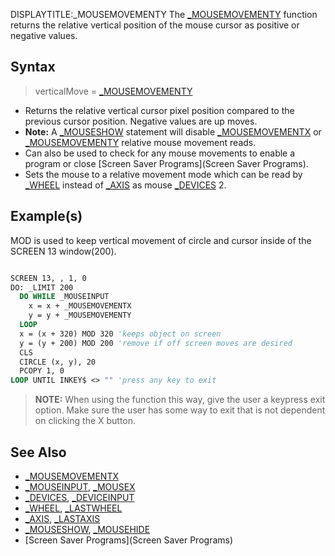 DISPLAYTITLE:_MOUSEMOVEMENTY
The [_MOUSEMOVEMENTY](_MOUSEMOVEMENTY) function returns the relative vertical position of the mouse cursor as positive or negative values. 


## Syntax
 
>  verticalMove = [_MOUSEMOVEMENTY](_MOUSEMOVEMENTY)


* Returns the relative vertical cursor pixel position compared to the previous cursor position. Negative values are up moves.
* **Note:** A [_MOUSESHOW](_MOUSESHOW) statement will disable [_MOUSEMOVEMENTX](_MOUSEMOVEMENTX) or [_MOUSEMOVEMENTY](_MOUSEMOVEMENTY) relative mouse movement reads.
* Can also be used to check for any mouse movements to enable a program or close [Screen Saver Programs](Screen Saver Programs).
* Sets the mouse to a relative movement mode which can be read by [_WHEEL](_WHEEL) instead of [_AXIS](_AXIS) as mouse [_DEVICES](_DEVICES) 2.


## Example(s)
 MOD is used to keep vertical movement of circle and cursor inside of the SCREEN 13 window(200). 

```vb

SCREEN 13, , 1, 0
DO: _LIMIT 200
  DO WHILE _MOUSEINPUT
    x = x + _MOUSEMOVEMENTX
    y = y + _MOUSEMOVEMENTY
  LOOP
  x = (x + 320) MOD 320 'keeps object on screen
  y = (y + 200) MOD 200 'remove if off screen moves are desired
  CLS
  CIRCLE (x, y), 20
  PCOPY 1, 0
LOOP UNTIL INKEY$ <> "" 'press any key to exit 

```
>  **NOTE:** When using the function this way, give the user a keypress exit option. Make sure the user has some way to exit that is not dependent on clicking the X button. 


## See Also

* [_MOUSEMOVEMENTX](_MOUSEMOVEMENTX)
* [_MOUSEINPUT](_MOUSEINPUT), [_MOUSEX](_MOUSEX)
* [_DEVICES](_DEVICES), [_DEVICEINPUT](_DEVICEINPUT)
* [_WHEEL](_WHEEL), [_LASTWHEEL](_LASTWHEEL)
* [_AXIS](_AXIS), [_LASTAXIS](_LASTAXIS) 
* [_MOUSESHOW](_MOUSESHOW), [_MOUSEHIDE](_MOUSEHIDE)
* [Screen Saver Programs](Screen Saver Programs)





